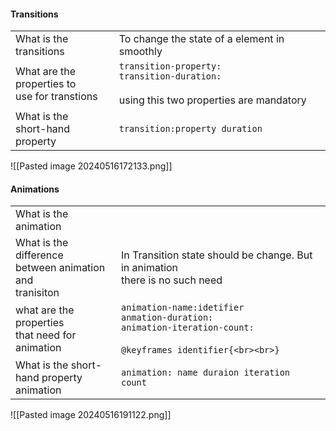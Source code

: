 #### Transitions

|                                                      |                                                                                                 |
| ---------------------------------------------------- | ----------------------------------------------------------------------------------------------- |
| What is the<br>transitions                           | To change the state of a element in smoothly                                                    |
| What are the <br>properties to<br>use for transtions | `transition-property:`<br>`transition-duration:`<br><br>using this two properties are mandatory |
| What is the <br>short-hand property                  | `transition:property duration`                                                                  |
![[Pasted image 20240516172133.png]]
#### Animations

|                                                                 |                                                                                                                             |
| --------------------------------------------------------------- | --------------------------------------------------------------------------------------------------------------------------- |
| What is the animation                                           |                                                                                                                             |
| What is the difference <br>between animation and <br>tranisiton | In Transition state should be change. But in animation <br>there is no such need                                            |
| what are the properties<br>that need for animation              | `animation-name:idetifier`<br>`anmation-duration:`<br>`animation-iteration-count:`<br><br>`@keyframes identifier{<br><br>}` |
| What is the short-<br>hand property animation                   | `animation: name duraion iteration count`                                                                                   |
![[Pasted image 20240516191122.png]]
